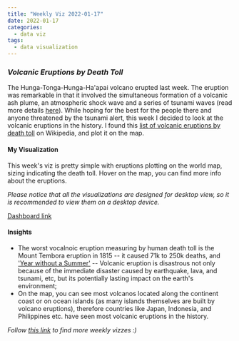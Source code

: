 ```yaml
---
title: "Weekly Viz 2022-01-17"
date: 2022-01-17
categories:
  - data viz
tags:
  - data visualization
---
```


### *Volcanic Eruptions by Death Toll*

The Hunga-Tonga-Hunga-Ha'apai volcano erupted last week. The eruption was remarkable in that it involved the simultaneous formation of a volcanic ash plume, an atmospheric shock wave and a series of tsunami waves (read more details [here](https://www.cnn.com/2022/01/17/opinions/tonga-volcano-eruption-tsunami-lessons/index.html)). While hoping for the best for the people there and anyone threatened by the tsunami alert, this week I decided to look at the volcanic eruptions in the history. I found this [list of volcanic eruptions by death toll](https://en.wikipedia.org/wiki/List_of_volcanic_eruptions_by_death_toll) on Wikipedia, and plot it on the map.  

#### My Visualization

This week's viz is pretty simple with eruptions plotting on the world map, sizing indicating the death toll. Hover on the map, you can find more info about the eruptions.  

*Please notice that all the visualizations are designed for desktop view, so it is recommended to view them on a desktop device.*  

<div class='tableauPlaceholder' id='viz1642453199390' style='position: relative'>
  <object class='tableauViz'  style='display:none;'>
    <param name='host_url' value='https%3A%2F%2Fpublic.tableau.com%2F' />
    <param name='embed_code_version' value='3' />
    <param name='site_root' value='' />
    <param name='name' value='20220117VolcanicEruptionsbyDeathToll&#47;VolcanicEruptionsbyDeathToll' />
    <param name='tabs' value='no' />
    <param name='toolbar' value='yes' />
    <param name='animate_transition' value='yes' />
    <param name='display_static_image' value='yes' />
    <param name='display_spinner' value='yes' />
    <param name='display_overlay' value='yes' />
    <param name='display_count' value='yes' />
    <param name='language' value='en-US' />
    <param name='filter' value='publish=yes' />
  </object></div>         
  <script type='text/javascript'>       
  var divElement = document.getElementById('viz1642453199390');    
  var vizElement = divElement.getElementsByTagName('object')[0];            
  if ( divElement.offsetWidth > 800 ) { vizElement.style.width='800px';vizElement.style.height='727px';} else if ( divElement.offsetWidth > 500 ) { vizElement.style.width='800px';vizElement.style.height='727px';} else { vizElement.style.width='100%';vizElement.style.height='727px';}       
  var scriptElement = document.createElement('script');                 
  scriptElement.src = 'https://public.tableau.com/javascripts/api/viz_v1.js';        
  vizElement.parentNode.insertBefore(scriptElement, vizElement);            
</script>
  
[Dashboard link](https://public.tableau.com/views/20220117VolcanicEruptionsbyDeathToll/VolcanicEruptionsbyDeathToll?:language=en-US&publish=yes&:display_count=n&:origin=viz_share_link)
  
#### Insights
* The worst vocalnoic eruption measuring by human death toll is the Mount Tembora eruption in 1815 -- it caused 71k to 250k deaths, and ['Year without a Summer'](https://en.wikipedia.org/wiki/Year_Without_a_Summer) -- Volcanic eruption is disastrous not only because of the immediate disaster caused by earthquake, lava, and tsunami, etc, but its potentially lasting impact on the earth's environment;  
* On the map, you can see most volcanos located along the continent coast or on ocean islands (as many islands themselves are built by volcano eruptions), therefore countries like Japan, Indonesia, and Philippines etc. have seen most volcanic eruptions in the history.  

 
*Follow [this link](https://yudong-94.github.io/personal-website/project/WeeklyViz2022/) to find more weekly vizzes :)*
